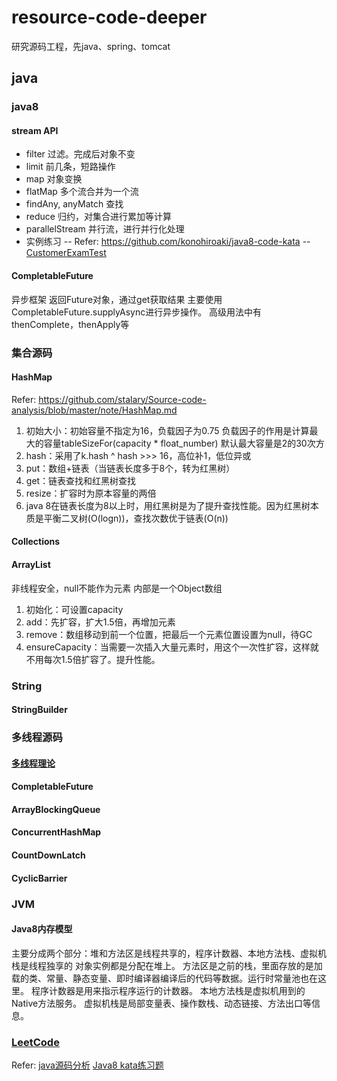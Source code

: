 # resource-code-deeper
研究源码工程，先java、spring、tomcat
## java
### java8
#### stream API
- filter
过滤。完成后对象不变
- limit
前几条，短路操作
- map
对象变换
- flatMap
多个流合并为一个流
- findAny, anyMatch
查找
- reduce
归约，对集合进行累加等计算
- parallelStream
并行流，进行并行化处理
- 实例练习
-- Refer: https://github.com/konohiroaki/java8-code-kata
--  [CustomerExamTest](src/main/java/com/vaga/java/stream/kata/exam/CustomerExamTest.java)
#### CompletableFuture
异步框架
返回Future对象，通过get获取结果
主要使用CompletableFuture.supplyAsync进行异步操作。
高级用法中有thenComplete，thenApply等
### 集合源码
#### HashMap
Refer: https://github.com/stalary/Source-code-analysis/blob/master/note/HashMap.md
1. 初始大小：初始容量不指定为16，负载因子为0.75
负载因子的作用是计算最大的容量tableSizeFor(capacity * float_number)
默认最大容量是2的30次方
2. hash：采用了k.hash ^ hash >>> 16，高位补1，低位异或
3. put：数组+链表（当链表长度多于8个，转为红黑树）
4. get：链表查找和红黑树查找
5. resize：扩容时为原本容量的两倍
6. java 8在链表长度为8以上时，用红黑树是为了提升查找性能。因为红黑树本质是平衡二叉树(O(logn))，查找次数优于链表(O(n))
#### Collections
#### ArrayList
非线程安全，null不能作为元素
内部是一个Object数组
1. 初始化：可设置capacity
2. add：先扩容，扩大1.5倍，再增加元素
3. remove：数组移动到前一个位置，把最后一个元素位置设置为null，待GC
4. ensureCapacity：当需要一次插入大量元素时，用这个一次性扩容，这样就不用每次1.5倍扩容了。提升性能。
### String
#### StringBuilder
### 多线程源码
#### [多线程理论](src/main/java/com/vaga/java/concurrent/concurrent.md) 
#### CompletableFuture
#### ArrayBlockingQueue
#### ConcurrentHashMap
#### CountDownLatch
#### CyclicBarrier
### JVM
#### Java8内存模型
主要分成两个部分：堆和方法区是线程共享的，程序计数器、本地方法栈、虚拟机栈是线程独享的
对象实例都是分配在堆上。
方法区是之前的栈，里面存放的是加载的类、常量、静态变量、即时编译器编译后的代码等数据。运行时常量池也在这里。
程序计数器是用来指示程序运行的计数器。
本地方法栈是虚拟机用到的Native方法服务。
虚拟机栈是局部变量表、操作数栈、动态链接、方法出口等信息。
### [LeetCode](src/main/java/com/vaga/java/leetcode)


Refer:
[java源码分析](https://github.com/stalary/Source-code-analysis)
[Java8 kata练习题](https://github.com/konohiroaki/java8-code-kata)